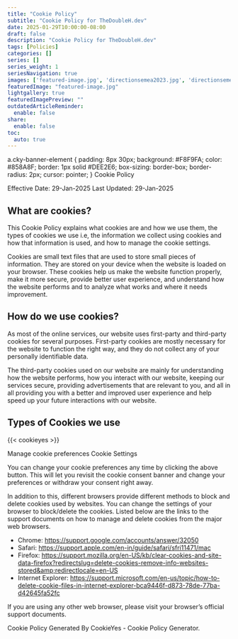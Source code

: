 ```yaml
---
title: "Cookie Policy"
subtitle: "Cookie Policy for TheDoubleH.dev"
date: 2025-01-29T10:00:00-08:00
draft: false
description: "Cookie Policy for TheDoubleH.dev"
tags: [Policies]
categories: []
series: []
series_weight: 1
seriesNavigation: true
images: ['featured-image.jpg', 'directionsemea2023.jpg', 'directionsemea2024.jpg']
featuredImage: "featured-image.jpg"
lightgallery: true
featuredImagePreview: ""
outdatedArticleReminder:
  enable: false
share:
  enable: false
toc: 
  auto: true
---
```


 a.cky-banner-element { padding: 8px 30px; background: #F8F9FA; color: #858A8F; border: 1px solid #DEE2E6; box-sizing: border-box; border-radius: 2px; cursor: pointer; } Cookie Policy
 
 Effective Date: 29-Jan-2025 
 Last Updated: 29-Jan-2025 


 ## What are cookies?
 
 This Cookie Policy explains what cookies are and how we use them, the types of cookies we use i.e, the information we collect using cookies and how that information is used, and how to manage the cookie settings.

 Cookies are small text files that are used to store small pieces of information. They are stored on your device when the website is loaded on your browser. These cookies help us make the website function properly, make it more secure, provide better user experience, and understand how the website performs and to analyze what works and where it needs improvement.
 
 ## How do we use cookies? 
 
 As most of the online services, our website uses first-party and third-party cookies for several purposes. First-party cookies are mostly necessary for the website to function the right way, and they do not collect any of your personally identifiable data.

 The third-party cookies used on our website are mainly for understanding how the website performs, how you interact with our website, keeping our services secure, providing advertisements that are relevant to you, and all in all providing you with a better and improved user experience and help speed up your future interactions with our website.

 ## Types of Cookies we use 
 
 {{< cookieyes >}}


Manage cookie preferences Cookie Settings 

You can change your cookie preferences any time by clicking the above button. This will let you revisit the cookie consent banner and change your preferences or withdraw your consent right away.

 In addition to this, different browsers provide different methods to block and delete cookies used by websites. You can change the settings of your browser to block/delete the cookies. Listed below are the links to the support documents on how to manage and delete cookies from the major web browsers.

 - Chrome: https://support.google.com/accounts/answer/32050
 - Safari: https://support.apple.com/en-in/guide/safari/sfri11471/mac
 - Firefox: https://support.mozilla.org/en-US/kb/clear-cookies-and-site-data-firefox?redirectslug=delete-cookies-remove-info-websites-stored&amp;redirectlocale=en-US
 - Internet Explorer: https://support.microsoft.com/en-us/topic/how-to-delete-cookie-files-in-internet-explorer-bca9446f-d873-78de-77ba-d42645fa52fc

If you are using any other web browser, please visit your browser’s official support documents.

Cookie Policy Generated By CookieYes - Cookie Policy Generator. 
